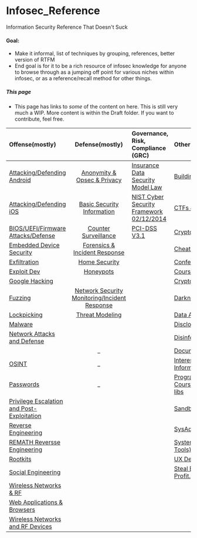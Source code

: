 # Infosec_Reference
Information Security Reference That Doesn't Suck


#### Goal:

* Make it informal, list of techniques by grouping, references, better version of RTFM
* End goal is for it to be a rich resource of infosec knowledge for anyone to browse through as a jumping off point for various niches within infosec, or as a reference/recall method for other things.


##### This page
* This page has links to *some* of the content on here. This is still very much a  WIP. More content is within the Draft folder. If you want to contribute, feel free.


| Offense(mostly) | Defense(mostly) | Governance, Risk, Compliance (GRC)  | Other  |
|:---------------|:------------------:|:------------|:------------|
| [Attacking/Defending Android](https://github.com/rmusser01/Infosec_Reference/blob/master/Draft//Attacking%20Defending%20Android%20-.md) |  [Anonymity & Opsec & Privacy](https://github.com/rmusser01/Infosec_Reference/blob/master/Draft/Anonymity%20Opsec%20Privacy%20-.md) | [Insurance Data Security Model Law](https://github.com/alessisb/Infosec_Reference/blob/master/Draft/DRAFT%20Cyber%20Security%20Task%20Force%20Insurance%20Data%20Security%20Model%20Law.pdf) | [Building a Pen Test Lab](https://github.com/rmusser01/Infosec_Reference/blob/master/Draft/Building%20A%20Pentest%20Lab.md) |
| [Attacking/Defending iOS](https://github.com/rmusser01/Infosec_Reference/blob/master/Draft/Attacking%20Defending%20iOS%20-.md) | [Basic Security Information](https://github.com/rmusser01/Infosec_Reference/blob/master/Draft/Basic%20Security%20Information.md) | [NIST Cyber Security Framework 02/12/2014](https://github.com/alessisb/Infosec_Reference/blob/master/Draft/NIST%20Cyber%20Security%20Framework%20for%20Improving%20Critical%20Infrastructure%2002122014.pdf)| [CTFs & Wargames](https://github.com/rmusser01/Infosec_Reference/blob/master/Draft/CTFs%20%26%20Wargames%20-.md) |
| [BIOS/UEFI/Firmware Attacks/Defense](https://github.com/rmusser01/Infosec_Reference/blob/master/Draft/BIOS%20UEFI%20Attacks%20Defenses.md) | [Counter Surveillance](https://github.com/rmusser01/Infosec_Reference/blob/master/Draft/Counter%20Surveillance.md) | [PCI-DSS V3.1](https://github.com/alessisb/Infosec_Reference/blob/master/Draft/PCI_DSS_v3-1.pdf)| [Cryptography & Encryption](https://github.com/rmusser01/Infosec_Reference/blob/master/Draft/Cryptography%20%26%20Encryption.md) |
| [Embedded Device Security](https://github.com/rmusser01/Infosec_Reference/blob/master/Draft/Embedded%20Device%20%26%20Hardware%20Hacking%20-.md) | [Forensics & Incident Response](https://github.com/rmusser01/Infosec_Reference/blob/master/Draft/Forensics%20Incident%20Response.md) | | [Cheat sheets](https://github.com/rmusser01/Infosec_Reference/blob/master/Draft/Cheat%20sheets%20reference%20pages%20Checklists%20-.md) |
| [Exfiltration](https://github.com/rmusser01/Infosec_Reference/blob/master/Draft/Exfiltration.md) | [Home Security](https://github.com/rmusser01/Infosec_Reference/blob/master/Draft/Home%20Security.md) | | [Conference Recordings](https://github.com/rmusser01/Infosec_Reference/blob/master/Draft/Conference%20Video%20Archives%20Stuff%20-.md) |
| [Exploit Dev](https://github.com/rmusser01/Infosec_Reference/blob/master/Draft/Exploit%20Development.md) | [Honeypots](https://github.com/rmusser01/Infosec_Reference/blob/master/Draft/Honeypots%20-.md) | | [Courses](https://github.com/rmusser01/Infosec_Reference/blob/master/Draft/Courses%20%26%20Training%20-.md) |
| [Google Hacking](https://github.com/rmusser01/Infosec_Reference/blob/master/Draft/Google%20Hacking.md) |  | | [CryptoCurrencies](https://github.com/rmusser01/Infosec_Reference/blob/master/Draft/CryptoCurrencies.md) | 
| [Fuzzing](https://github.com/rmusser01/Infosec_Reference/blob/master/Draft/Fuzzing%20Bug%20Hunting.md) | [Network Security Monitoring/Incident Response](https://github.com/rmusser01/Infosec_Reference/blob/master/Draft/Network%20Security%20Monitoring%20%26%20Logging.md) | | [Darknets](https://github.com/rmusser01/Infosec_Reference/blob/master/DraftDarknets%20-.md) |
| [Lockpicking](https://github.com/rmusser01/Infosec_Reference/blob/master/Draft/Lockpicking%20-.md) | [Threat Modeling](https://github.com/rmusser01/Infosec_Reference/blob/master/Draft/Threat%20Modeling.md) | | [Data Analysis/Visualization](https://github.com/rmusser01/Infosec_Reference/blob/master/Draft/Data%20AnalysisVisualization.md) |
| [Malware](https://github.com/rmusser01/Infosec_Reference/blob/master/Draft/Malware.md) |  | | [Disclosure](https://github.com/rmusser01/Infosec_Reference/blob/master/Draft/Disclosure%20-.md) |
| [Network Attacks and Defense](https://github.com/rmusser01/Infosec_Reference/blob/master/Draft/Network%20Attacks%20%26%20Defenses.md) | | | [Disinformation](https://github.com/rmusser01/Infosec_Reference/blob/master/Draft/Disinformd.md) |
| | _ | | [Documentation and Reporting](https://github.com/rmusser01/Infosec_Reference/blob/master/Draft/Documentation%20%26%20Reports%20-.md) |
| [OSINT](https://github.com/rmusser01/Infosec_Reference/blob/master/Draft/Open%20Source%20Intelligence.md)| _ | | [Interesting Things & Useufl Information](https://github.com/rmusser01/Infosec_Reference/blob/master/Draft/Interesting%20Things%20Useful%20stuff.md) |   
| [Passwords](https://github.com/rmusser01/Infosec_Reference/blob/master/Draft/Password%20Bruting%20and%20Hashcracking.md) | _ | | [Programming Courses/References/Guides/Useful libs](https://github.com/rmusser01/Infosec_Reference/blob/master/Draft/Programmd.md) |
| [Privilege Escalation and Post-Exploitation](https://github.com/rmusser01/Infosec_Reference/blob/master/Draft/Privilege%20Escalation%20%26%20Post-Exploitation.md) | | | [Sandboxes](https://github.com/rmusser01/Infosec_Reference/blob/master/Draft/Sandboxes.md) |
| [Reverse Engineering](https://github.com/rmusser01/Infosec_Reference/tree/master/Draft/Reverse%20Engineering.md) | | | [SysAdmin Stuff](https://github.com/rmusser01/Infosec_Reference/blob/master/Draft/Sysadmd.md) |
| [REMATH Reversse Engineering](https://github.com/rmusser01/Infosec_Reference/blob/master/Draft/Draft/Reverse%20Engineering%20-%20REMath%20Literature.md) | | | [System Internals(not sysinternals Tools)](https://github.com/rmusser01/Infosec_Reference/blob/master/Draft/System%20Internals%20Windows%20and%20Linux%20Internals%20Reference.md) | 
| [Rootkits](https://github.com/rmusser01/Infosec_Reference/blob/master/Draft/Rootkits.md) | | | [UX Design](https://github.com/rmusser01/Infosec_Reference/blob/master/Draft/UX%20Design%20-%20Because%20we%20all%20know%20how%20sexy%20pgp%20is.md) |
| [Social Engineering](https://github.com/rmusser01/Infosec_Reference/blob/master/Draft/Social%20Engineering.md) | | | [Steal Everything, Kill Everyone, Profit.](https://github.com/rmusser01/Infosec_Reference/blob/master/Draft/Steal%20Everything%20Kill%20Everyone%20Profit.md) |
| [Wireless Networks & RF](https://github.com/rmusser01/Infosec_Reference/blob/master/Draft/Wireless%20Networks%20%26%20RF.md) | | | | 
| [Web Applications & Browsers](https://github.com/rmusser01/Infosec_Reference/blob/master/Draft/Web%20%26%20Browsers.md) | | | 
[Wireless Networks and RF Devices](https://github.com/rmusser01/Infosec_Reference/blob/master/Draft/Wireless%20Networks%20%26%20RF.md) | | | 


